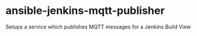 # ansible-jenkins-mqtt-publisher
Setups a service which publishes MQTT messages for a Jenkins Build View
